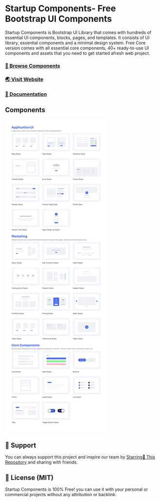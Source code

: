 # Startup Components- Free Bootstrap UI Components
Startup Components is Bootstrap UI Library that comes with hundreds of essential UI components, blocks, pages, and templates. It consists of UI library, essential components and a minimal design system. Free Core version comes with all essential core components, 40+ ready-to-use UI components and assets that you need to get started afresh web project.

### [🚀 Browse Components](https://startup-components.hau.xyz/)

### [🌏 Visit Website](https://startup-components.hau.xyz/)

### [📃 Documentation](https://startup-components.hau.xyz/)


## Components

![sneak-peek](./components.jpg)

## 💙 Support
You can always support this project and inspire our team by [Starring🌟 This Repository](https://github.com/devhau/startup-components) 
and sharing with friends.
## 🎁 License (MIT)
Startup Components is 100% Free! you can use it with your personal or commercial projects without any attribution or backlink.
